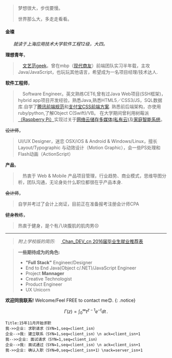 
>梦想很大，步伐要慢。
>
>世界那么大，多走走看看。

#### 金璨
&nbsp;&ensp;&emsp;*就读于上海应用技术大学软件工程12级，大四。*

**理想青年**，
>&emsp;<a href="https://jincan39.github.io/">文艺范geek</a>。曾在mbp（<a href="http://www.mbpsoft.com/" target="_blank">现代商友</a>）前端团队实习半年载，主攻 Java/JavaScript，也玩玩其他语言，希望成为一名项目经理/技术达人.


**软件工程师**，
>&emsp;Software Engineer。英文熟练CET6,曾有过Java Web项目(SSH框架)，hybrid app项目开发经验，熟悉Java,熟悉HTML5／CSS3/JS，SQL数据库.自学了<a href="https://github.com/jincan39/Mars">腾讯前端规范</a>和<a href="https://github.com/jincan39/Alice">支付宝CSS前端方案</a>. 熟悉前后端架构，亦使用ruby/python,了解Object C(Swift)/VB。
在大学期间曾利用树莓派<a href="https://www.raspberrypi.org">（Raspberry Pi）</a>实现过关于<a href="http://www.cnblogs.com/xiaowuyi/p/4051238.html">网络云储存多媒体</a><a href="http://techcrunch.cn/2014/06/06/sherlybox-creates-a-network-storage-system-on-your-desk/">(私有云)</a>及<a href="http://www.verious.com/tutorial/bringing-star-trek-to-life-lcars-home-automation-with-arduino-and-raspberry-pi-piday-raspberrypi-raspberry-pi/">家庭智能系统</a>。

<del>设计师</del>，
>UI/UX Designer，迷恋 OSX/iOS & Android & Windows/Linux，擅长 Layout/Typographic 与动效设计（Motion Graphic），会一些PS处理和Flash动画（ActionScript）

**产品**，
>&emsp;热衷于 Web & Mobile 产品项目管理，行业趋势、商业模式，思维导图分析，团队沟通，无论身处什么职位都很在乎产品本身.

<del>会计师</del>，
>自学并考过了会计上岗证，目前正在准备报考注册会计师CPA

<del>健身教练</del>，
>热衷于健身，是个有八块腹肌的肌肉男😣

---
>*附上学校版的简历:*
&emsp;<a href="https://github.com/jincan39/jincan39.github.io/blob/master/attach//121042Y126-金璨－2016届毕业生就业推荐表.doc"> Chan_DEV_cn 2016届毕业生就业推荐表</a><br />
    
<!--{% highlight html %}-->
<!--<a href="https://github.com/jincan39/jincan39.github.io/attach/121042Y126-金璨－2016届毕业生就业推荐表.doc"> Chan_DEV_cn 2016届毕业生就业推荐表</a>-->
<!--{% endhighlight %}-->
 


> **一些期待成为的角色:** 
> - **"Full Stack"** Engineer/Designer 
> - End to End Java(Object c/.NET)/JavaScript Engineer
> - Project **Mannager**
> - Creative Technologist 
> - Product Engineer
> - UX Unicorn

**欢迎同我联系!** Welcome/Feel FREE to contact me😊.
{: .notice}


$$
\Gamma(z) = \int_0^\infty t^{z-1}e^{-t}dt\,.
$$


```sequence
Title:15年11月开始求职
我->>企业: 求职请求（SYN=1,seq=client_isn） 
企业-->我: 建立联系（SYN=1,seq=client_isn）\n ack=client_isn+1
我-->>企业: 面试请求（SYN=1,seq=client_isn） 
企业-->我: 面试通过（SYN=1,seq=client_isn）\n ack=client_isn+1
我->>企业: 确认入职（SYN=0,seq=client_isn+1）\nack=server_isn+1
```
